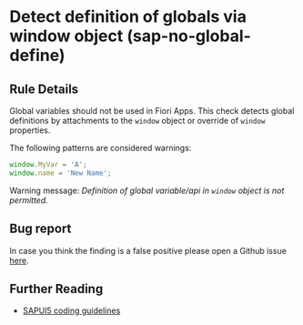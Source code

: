 # Detect definition of globals via window object (sap-no-global-define)

## Rule Details

Global variables should not be used in Fiori Apps. This check detects global definitions by attachments to the `window` object or override of `window` properties.

The following patterns are considered warnings:

```js
window.MyVar = 'A';
window.name = 'New Name';
```

Warning message: _Definition of global variable/api in `window` object is not permitted._

## Bug report

In case you think the finding is a false positive please open a Github issue [here](https://github.wdf.sap.corp/S4FIORI-CD/fiori.pipeline/issues).

## Further Reading

- [SAPUI5 coding guidelines](http://veui5infra.dhcp.wdf.sap.corp:8080/demokit/#docs/guide/030fcd14963048218488048f407f8f34.html)
